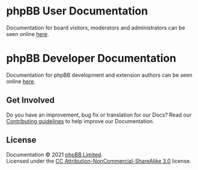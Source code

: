 # phpBB User Documentation

Documentation for board visitors, moderators and administrators can be seen online [here](https://www.phpbb.com/support/documentation/3.3/).

# phpBB Developer Documentation

Documentation for phpBB development and extension authors can be seen online [here](https://area51.phpbb.com/docs/dev/).

## Get Involved

Do you have an improvement, bug fix or translation for our Docs? Read our [Contributing guidelines](CONTRIBUTING.md) to help improve our Documentation.

## License
Documentation &copy; 2021 [phpBB Limited](https://www.phpbb.com/).
<br>Licensed under the [CC Attribution-NonCommercial-ShareAlike 3.0](https://creativecommons.org/licenses/by-nc-sa/3.0/) license.
